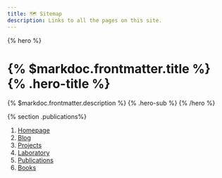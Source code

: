 ```yaml
---
title: 🗺️ Sitemap
description: Links to all the pages on this site.
---
```


{% hero %}
# {% $markdoc.frontmatter.title %} {% .hero-title %}
{% $markdoc.frontmatter.description %} {% .hero-sub %}
{% /hero %}

{% section .publications%}

1. [Homepage](/)
1. [Blog](/blog)
1. [Projects](/projects)
1. [Laboratory](/lab)
1. [Publications](/publications)
1. [Books](/books)
